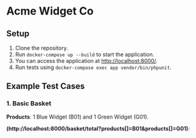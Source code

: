 # Acme Widget Co

## Setup

1. Clone the repository.
2. Run `docker-compose up --build` to start the application.
3. You can access the application at [http://localhost:8000/](http://localhost:8000/).
4. Run tests using `docker-compose exec app vendor/bin/phpunit`.


## Example Test Cases

### 1. **Basic Basket**
   **Products**: 1 Blue Widget (B01) and 1 Green Widget (G01).

   **(http://localhost:8000/basket/total?products[]=B01&products[]=G01)**:
